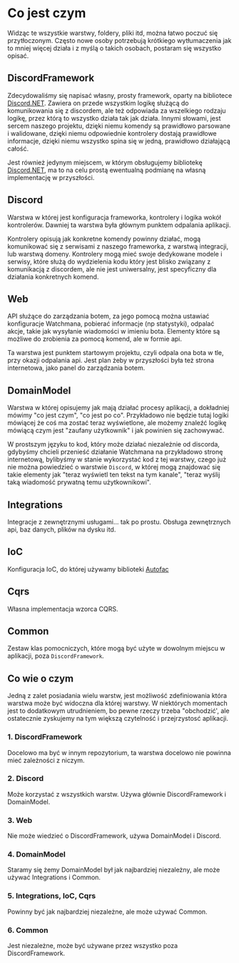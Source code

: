 # Co jest czym

Widząc te wszystkie warstwy, foldery, pliki itd, można łatwo poczuć się przytłoczonym. Często nowe osoby potrzebują krótkiego wytłumaczenia jak to mniej więcej działa i z myślą o takich osobach, postaram się wszystko opisać.

## DiscordFramework

Zdecydowaliśmy się napisać własny, prosty framework, oparty na bibliotece [Discord.NET](https://github.com/discord-net/Discord.Net). Zawiera on przede wszystkim logikę służącą do komunikowania się z discordem, ale też odpowiada za wszelkiego rodzaju logikę, przez którą to wszystko działa tak jak działa. Innymi słowami, jest sercem naszego projektu, dzięki niemu komendy są prawidłowo parsowane i walidowane, dzięki niemu odpowiednie kontrolery dostają prawidłowe informacje, dzięki niemu wszystko spina się w jedną, prawidłowo działającą całość.

Jest również jedynym miejscem, w którym obsługujemy bibliotekę [Discord.NET](https://github.com/discord-net/Discord.Net), ma to na celu prostą ewentualną podmianę na własną implementację w przyszłości.

## Discord

Warstwa w której jest konfiguracja frameworka, kontrolery i logika wokół kontrolerów. Dawniej ta warstwa była głównym punktem odpalania aplikacji.

Kontrolery opisują jak konkretne komendy powinny działać, mogą komunikować się z serwisami z naszego frameworka, z warstwą integracji, lub warstwą domeny. Kontrolery mogą mieć swoje dedykowane modele i serwisy, które służą do wydzielenia kodu który jest blisko związany z komunikacją z discordem, ale nie jest uniwersalny, jest specyficzny dla działania konkretnych komend.

## Web

API służące do zarządzania botem, za jego pomocą można ustawiać konfiguracje Watchmana, pobierać informacje (np statystyki), odpalać akcje, takie jak wysyłanie wiadomości w imieniu bota. Elementy które są możliwe do zrobienia za pomocą komend, ale w formie api.

Ta warstwa jest punktem startowym projektu, czyli odpala ona bota w tle, przy okazji odpalania api. Jest plan żeby w przyszłości była też strona internetowa, jako panel do zarządzania botem.

## DomainModel

Warstwa w której opisujemy jak mają działać procesy aplikacji, a dokładniej mówimy "co jest czym", "co jest po co". Przykładowo nie będzie tutaj logiki mówiącej że coś ma zostać teraz wyświetlone, ale możemy znaleźć logikę mówiącą czym jest "zaufany użytkownik" i jak powinien się zachowywać.

W prostszym języku to kod, który może działać niezależnie od discorda, gdybyśmy chcieli przenieść działanie Watchmana na przykładowo stronę internetową, bylibyśmy w stanie wykorzystać kod z tej warstwy, czego już nie można powiedzieć o warstwie `Discord`, w której mogą znajdować się takie elementy jak "teraz wyświetl ten tekst na tym kanale", "teraz wyślij taką wiadomość prywatną temu użytkownikowi".

## Integrations

Integracje z zewnętrznymi usługami... tak po prostu. Obsługa zewnętrznych api, baz danych, plików na dysku itd.

## IoC

Konfiguracja IoC, do której używamy biblioteki [Autofac](https://autofac.org/)

## Cqrs

Własna implementacja wzorca CQRS.

## Common

Zestaw klas pomocniczych, które mogą być użyte w dowolnym miejscu w aplikacji, poza `DiscordFramework`.

## Co wie o czym

Jedną z zalet posiadania wielu warstw, jest możliwość zdefiniowania która warstwa może być widoczna dla której warstwy. W niektórych momentach jest to dodatkowym utrudnieniem, bo pewne rzeczy trzeba "obchodzić', ale ostatecznie zyskujemy na tym większą czytelność i przejrzystosć aplikacji.

### 1. DiscordFramework

Docelowo ma być w innym repozytorium, ta warstwa docelowo nie powinna mieć zależności z niczym.

### 2. Discord

Może korzystać z wszystkich warstw. Używa głównie DiscordFramework i DomainModel.

### 3. Web

Nie może wiedzieć o DiscordFramework, używa DomainModel i Discord.

### 4. DomainModel

Staramy się żemy DomainModel był jak najbardziej niezależny, ale może używać Integrations i Common.

### 5. Integrations, IoC, Cqrs

Powinny być jak najbardziej niezależne, ale może używać Common.

### 6. Common

Jest niezależne, może być używane przez wszystko poza DiscordFramework.
